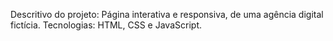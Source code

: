 Descritivo do projeto: Página interativa e responsiva, de uma agência digital fictícia.
Tecnologias: HTML, CSS e JavaScript.
